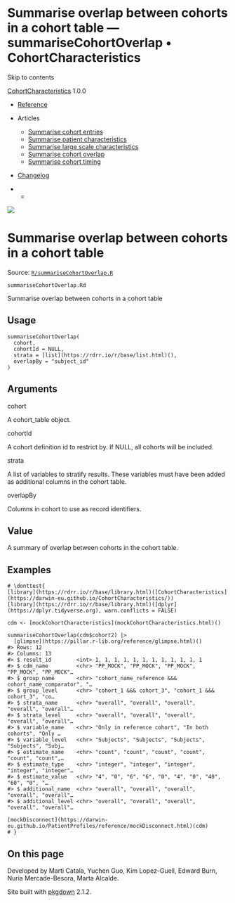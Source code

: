 # Summarise overlap between cohorts in a cohort table — summariseCohortOverlap • CohortCharacteristics

Skip to contents

[CohortCharacteristics](../index.html) 1.0.0

  * [Reference](../reference/index.html)
  * Articles
    * [Summarise cohort entries](../articles/summarise_cohort_entries.html)
    * [Summarise patient characteristics](../articles/summarise_characteristics.html)
    * [Summarise large scale characteristics](../articles/summarise_large_scale_characteristics.html)
    * [Summarise cohort overlap](../articles/summarise_cohort_overlap.html)
    * [Summarise cohort timing](../articles/summarise_cohort_timing.html)
  * [Changelog](../news/index.html)


  *   * [](https://github.com/darwin-eu/CohortCharacteristics/)



![](../logo.png)

# Summarise overlap between cohorts in a cohort table

Source: [`R/summariseCohortOverlap.R`](https://github.com/darwin-eu/CohortCharacteristics/blob/v1.0.0/R/summariseCohortOverlap.R)

`summariseCohortOverlap.Rd`

Summarise overlap between cohorts in a cohort table

## Usage
    
    
    summariseCohortOverlap(
      cohort,
      cohortId = NULL,
      strata = [list](https://rdrr.io/r/base/list.html)(),
      overlapBy = "subject_id"
    )

## Arguments

cohort
    

A cohort_table object.

cohortId
    

A cohort definition id to restrict by. If NULL, all cohorts will be included.

strata
    

A list of variables to stratify results. These variables must have been added as additional columns in the cohort table.

overlapBy
    

Columns in cohort to use as record identifiers.

## Value

A summary of overlap between cohorts in the cohort table.

## Examples
    
    
    # \donttest{
    [library](https://rdrr.io/r/base/library.html)([CohortCharacteristics](https://darwin-eu.github.io/CohortCharacteristics/))
    [library](https://rdrr.io/r/base/library.html)([dplyr](https://dplyr.tidyverse.org), warn.conflicts = FALSE)
    
    cdm <- [mockCohortCharacteristics](mockCohortCharacteristics.html)()
    
    summariseCohortOverlap(cdm$cohort2) |>
      [glimpse](https://pillar.r-lib.org/reference/glimpse.html)()
    #> Rows: 12
    #> Columns: 13
    #> $ result_id        <int> 1, 1, 1, 1, 1, 1, 1, 1, 1, 1, 1, 1
    #> $ cdm_name         <chr> "PP_MOCK", "PP_MOCK", "PP_MOCK", "PP_MOCK", "PP_MOCK"…
    #> $ group_name       <chr> "cohort_name_reference &&& cohort_name_comparator", "…
    #> $ group_level      <chr> "cohort_1 &&& cohort_3", "cohort_1 &&& cohort_3", "co…
    #> $ strata_name      <chr> "overall", "overall", "overall", "overall", "overall"…
    #> $ strata_level     <chr> "overall", "overall", "overall", "overall", "overall"…
    #> $ variable_name    <chr> "Only in reference cohort", "In both cohorts", "Only …
    #> $ variable_level   <chr> "Subjects", "Subjects", "Subjects", "Subjects", "Subj…
    #> $ estimate_name    <chr> "count", "count", "count", "count", "count", "count",…
    #> $ estimate_type    <chr> "integer", "integer", "integer", "integer", "integer"…
    #> $ estimate_value   <chr> "4", "0", "6", "6", "0", "4", "0", "40", "60", "0", "…
    #> $ additional_name  <chr> "overall", "overall", "overall", "overall", "overall"…
    #> $ additional_level <chr> "overall", "overall", "overall", "overall", "overall"…
    
    [mockDisconnect](https://darwin-eu.github.io/PatientProfiles/reference/mockDisconnect.html)(cdm)
    # }
    

## On this page

Developed by Marti Catala, Yuchen Guo, Kim Lopez-Guell, Edward Burn, Nuria Mercade-Besora, Marta Alcalde.

Site built with [pkgdown](https://pkgdown.r-lib.org/) 2.1.2.
